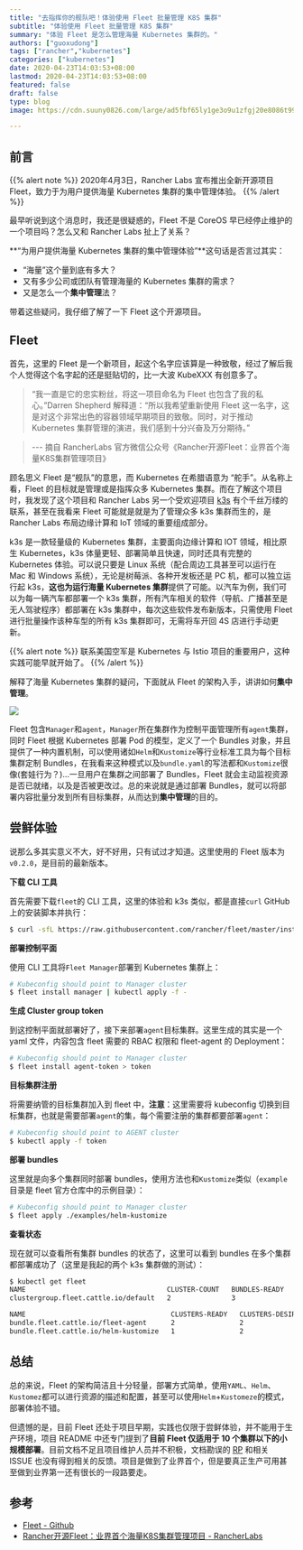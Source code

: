 ```yaml
---
title: "去指挥你的舰队吧！体验使用 Fleet 批量管理 K8S 集群"
subtitle: "体验使用 Fleet 批量管理 K8S 集群"
summary: "体验 Fleet 是怎么管理海量 Kubernetes 集群的。"
authors: ["guoxudong"]
tags: ["rancher","kubernetes"]
categories: ["kubernetes"]
date: 2020-04-23T14:03:53+08:00
lastmod: 2020-04-23T14:03:53+08:00
featured: false
draft: false
type: blog
image: https://cdn.suuny0826.com/large/ad5fbf65ly1ge3o9u1zfgj20e8086t99.jpg

---
```


## 前言

{{% alert note %}}
2020年4月3日，Rancher Labs 宣布推出全新开源项目 Fleet，致力于为用户提供海量 Kubernetes 集群的集中管理体验。
{{% /alert %}}


最早听说到这个消息时，我还是很疑惑的，Fleet 不是 CoreOS 早已经停止维护的一个项目吗？怎么又和 Rancher Labs 扯上了关系？

**“为用户提供海量 Kubernetes 集群的集中管理体验”**这句话是否言过其实：

- “海量”这个量到底有多大？
- 又有多少公司或团队有管理海量的 Kubernetes 集群的需求？
- 又是怎么一个**集中管理**法？

带着这些疑问，我仔细了解了一下 Fleet 这个开源项目。

## Fleet

首先，这里的 Fleet 是一个新项目，起这个名字应该算是一种致敬，经过了解后我个人觉得这个名字起的还是挺贴切的，比一大波 KubeXXX 有创意多了。

>“我一直是它的忠实粉丝，将这一项目命名为 Fleet 也包含了我的私心。”Darren Shepherd 解释道：“所以我希望重新使用 Fleet 这一名字，这是对这个非常出色的容器领域早期项目的致敬。同时，对于推动 Kubernetes 集群管理的演进，我们感到十分兴奋及万分期待。”

> --- 摘自 RancherLabs 官方微信公众号《Rancher开源Fleet：业界首个海量K8S集群管理项目》

顾名思义 Fleet 是“舰队”的意思，而 Kubernetes 在希腊语意为 “舵手”。从名称上看，Fleet 的目标就是管理或是指挥众多 Kubernetes 集群。而在了解这个项目时，我发现了这个项目和 Rancher Labs 另一个受欢迎项目 [k3s](https://k3s.io/) 有个千丝万缕的联系，甚至在我看来 Fleet 可能就是就是为了管理众多 k3s 集群而生的，是 Rancher Labs 布局边缘计算和 IoT 领域的重要组成部分。

k3s 是一款轻量级的 Kubernetes 集群，主要面向边缘计算和 IOT 领域，相比原生 Kubernetes，k3s 体量更轻、部署简单且快速，同时还具有完整的 Kubernetes 体验。可以说只要是 Linux 系统（配合周边工具甚至可以运行在 Mac 和 Windows 系统），无论是树莓派、各种开发板还是 PC 机，都可以独立运行起 k3s，**这也为运行海量 Kubernetes 集群**提供了可能。以汽车为例，我们可以为每一辆汽车都部署一个 k3s 集群，所有汽车相关的软件（导航、广播甚至是无人驾驶程序）都部署在 k3s 集群中，每次这些软件发布新版本，只需使用 Fleet 进行批量操作该种车型的所有 k3s 集群即可，无需将车开回 4S 店进行手动更新。

{{% alert note %}}
联系美国空军是 Kubernetes 与 Istio 项目的重要用户，这种实践可能早就开始了。
{{% /alert %}}

解释了海量 Kubernetes 集群的疑问，下面就从 Fleet 的架构入手，讲讲如何**集中管理**。

![](https://cdn.suuny0826.com/large/ad5fbf65ly1ge3o40xe41j20qx0ljdm7.jpg)

Fleet 包含`Manager`和`agent`，`Manager`所在集群作为控制平面管理所有`agent`集群，同时 Fleet 根据 Kubernetes 部署 Pod 的模型，定义了一个 Bundles 对象，并且提供了一种内置机制，可以使用诸如`Helm`和`Kustomize`等行业标准工具为每个目标集群定制 Bundles，在我看来这种模式以及`bundle.yaml`的写法都和`Kustomize`很像(套娃行为？)...一旦用户在集群之间部署了 Bundles，Fleet 就会主动监视资源是否已就绪，以及是否被更改过。总的来说就是通过部署 Bundles，就可以将部署内容批量分发到所有目标集群，从而达到**集中管理**的目的。

## 尝鲜体验

说那么多其实意义不大，好不好用，只有试过才知道。这里使用的 Fleet 版本为`v0.2.0`，是目前的最新版本。

**下载 CLI 工具**

首先需要下载`fleet`的 CLI 工具，这里的体验和 k3s 类似，都是直接`curl` GitHub 上的安装脚本并执行：

```bash
$ curl -sfL https://raw.githubusercontent.com/rancher/fleet/master/install.sh | sh -
```

**部署控制平面**

使用 CLI 工具将`Fleet Manager`部署到 Kubernetes 集群上：

```bash
# Kubeconfig should point to Manager cluster
$ fleet install manager | kubectl apply -f -
```

**生成 Cluster group token**

到这控制平面就部署好了，接下来部署`agent`目标集群。这里生成的其实是一个 yaml 文件，内容包含 fleet 需要的 RBAC 权限和 fleet-agent 的 Deployment：

```bash
# Kubeconfig should point to Manager cluster
$ fleet install agent-token > token
```

**目标集群注册**

将需要纳管的目标集群加入到 fleet 中，**注意**：这里需要将 kubeconfig 切换到目标集群，也就是需要部署`agent`的集，每个需要注册的集群都要部署`agent`：

```bash
# Kubeconfig should point to AGENT cluster
$ kubectl apply -f token
```

**部署 bundles**

这里就是向多个集群同时部署 bundles，使用方法也和`Kustomize`类似（`example` 目录是 fleet 官方仓库中的示例目录）：

```bash
# Kubeconfig should point to Manager cluster
$ fleet apply ./examples/helm-kustomize
```

**查看状态**

现在就可以查看所有集群 bundles 的状态了，这里可以看到 bundles 在多个集群都部署成功了（这里是我起的两个 k3s 集群做的测试）：

```bash
$ kubectl get fleet
NAME                                   CLUSTER-COUNT   BUNDLES-READY   BUNDLES-DESIRED   STATUS
clustergroup.fleet.cattle.io/default   2               3               4                 Modified: 1 (helm-kustomize )

NAME                                    CLUSTERS-READY   CLUSTERS-DESIRED   STATUS
bundle.fleet.cattle.io/fleet-agent      2                2
bundle.fleet.cattle.io/helm-kustomize   1                2                  Modified: 1 (default-default-group/cluster-5a186072-acbd-4f54-8f22-fb1651ce902f )
```

## 总结

总的来说，Fleet 的架构简洁且十分轻量，部署方式简单，使用`YAML`、`Helm`、`Kustomez`都可以进行资源的描述和配置，甚至可以使用`Helm`+`Kustomeze`的模式，部署体验不错。

但遗憾的是，目前 Fleet 还处于项目早期，实践也仅限于尝鲜体验，并不能用于生产环境，项目 README 中还专门提到了**目前 Fleet 仅适用于 10 个集群以下的小规模部署**。目前文档不足且项目维护人员并不积极，文档勘误的 [RP](https://github.com/rancher/fleet/pull/32) 和相关 ISSUE 也没有得到相关的反馈。项目是做到了业界首个，但是要真正生产可用甚至做到业界第一还有很长的一段路要走。

## 参考

* [Fleet - Github](https://github.com/rancher/fleet)
* [Rancher开源Fleet：业界首个海量K8S集群管理项目 - RancherLabs](https://mp.weixin.qq.com/s/byErGqVBtm4kdv58OZFt_w)